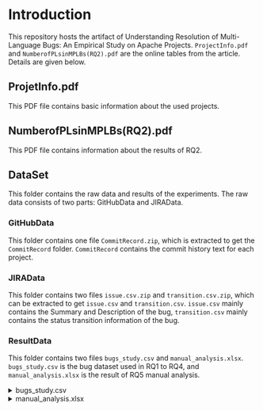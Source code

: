 # Introduction

This repository hosts the artifact of Understanding Resolution of Multi-Language Bugs: An Empirical Study on Apache Projects. `ProjectInfo.pdf` and `NumberofPLsinMPLBs(RQ2).pdf` are the online tables from the article. Details are given below.

## ProjetInfo.pdf

This PDF file contains basic information about the used projects.

## NumberofPLsinMPLBs(RQ2).pdf

This PDF file contains information about the results of RQ2.

## DataSet

This folder contains the raw data and results of the experiments. The raw data consists of two parts: GitHubData and JIRAData.

### GitHubData

This folder contains one file `CommitRecord.zip`, which is extracted to get the `CommitRecord` folder. `CommitRecord` contains the commit history text for each project.

### JIRAData

This folder contains two files `issue.csv.zip` and `transition.csv.zip`, which can be extracted to get `issue.csv` and `transition.csv`. `issue.csv` mainly contains the Summary and Description of the bug, `transition.csv` mainly contains the status transition information of the bug.

### ResultData

This folder contains two files `bugs_study.csv` and `manual_analysis.xlsx`. `bugs_study.csv` is the bug dataset used in RQ1 to RQ4, and `manual_analysis.xlsx` is the result of RQ5 manual analysis.

<details><summary>bugs_study.csv</summary>
<p>
  Its structure is as below: 


### #

The serial number of the bug.

### BugID

The unique ID of the bug in the Apache projects.

### IsMPLB

Whether the bug is an MPLB. '0' means the bug is SPLB, '1' means the bug is MPLB.

### PL

The name of the PLs involved in the resolution of the bug.

### PLNo

The number of PLs involved in the resolution of the bug.

### LOCM

The number of lines of source code modified in the bug.

### NOFM

The number of source files modified in the bug.

### NODM

The number of directories modified in the bug.

### OT

The time from the creation of a bug report to the final resolution of the bug.

### Entropy

The normalized entropy of the modified source files for fixing the bug during the last 60 days.

### Reopen

Whether the bug was reopened. '0' means the bug has not been reopened, '1' means the bug has been reopened. 


</p>
</details>



<details><summary>manual_analysis.xlsx</summary>
<p>
	This Excel file has three columns, as explained below:


### BugID

The unique ID of the bug in the Apache projects.

### Bug Resolution Category

Each bug is labelled with a bug resolution category, i.e., a cause for why this bug resolution involves multiple PL.

### Cross-language Calling Mechanisms

Each bug labelled with zero, one, or multiple cross-language calling mechanisms used in this bug resolution.
</p>
</details>




